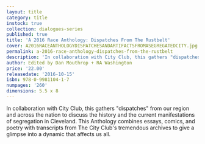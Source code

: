 ```yaml
---
layout: title
category: title
instock: true
collection: dialogues-series
published: true
title: 'A 2016 Race Anthology: Dispatches From The Rustbelt'
cover: A2016RACEANTHOLOGYDISPATCHESANDARTIFACTSFROMASEGREGATEDCITY.jpg
permalink: a-2016-race-anthology-dispatches-from-the-rustbelt
description: 'In collaboration with City Club, this gathers "dispatches" from our region and across the nation to discuss the history and the current manifestations of segregation in Cleveland. This Anthology combines essays, comics, and poetry with transcripts from The City Club's tremendous archives to give a glimpse into a dynamic that affects us all.'
author: Edited by Dan Mouthrop + RA Washington
price: '22.00'
releasedate: '2016-10-15'
isbn: 978-0-9981104-1-7
numpages: '260'
dimensions: 5.5 x 8
---
```

In collaboration with City Club, this gathers "dispatches" from our region and across the nation to discuss the history and the current manifestations of segregation in Cleveland. This Anthology combines essays, comics, and poetry with transcripts from The City Club's tremendous archives to give a glimpse into a dynamic that affects us all.
